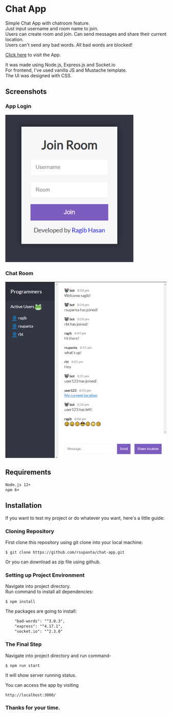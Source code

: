 # Chat App

Simple Chat App with chatroom feature.<br/>
Just input username and room name to join.<br/>
Users can create room and join. Can send messages and share their current location.<br/>
Users can't send any bad words. All bad words are blocked!<br/>

<a href="https://rsupanta-chat.herokuapp.com/">Click here</a> to visit the App.<br/>

It was made using Node.js, Express.js and Socket.io<br/>
For frontend, I've used vanilla JS and Mustache template.<br/>
The UI was designed with CSS.<br/>

## Screenshots

### App Login

<img src="public/img/chat-login.png" alt="chat login page" width="400" height="">

### Chat Room

<img src="public/img/chat-room.png" alt="Chat Room" width="" height="">

## Requirements

```
Node.js 12+
npm 6+
```

## Installation

If you want to test my project or do whatever you want, here's a little guide:

### Cloning Repository

First clone this repository using git clone into your local machine:

```
$ git clone https://github.com/rsupanta/chat-app.git
```

Or you can download as zip file using github.

### Setting up Project Environment

Navigate into project directory.<br/>
Run command to install all dependencies:

```
$ npm install
```

The packages are going to install:

```
    "bad-words": "^3.0.3",
    "express": "^4.17.1",
    "socket.io": "^2.3.0"
```

### The Final Step

Navigate into project directory and run command-<br/>

```
$ npm run start
```

It will show server running status.<br/>

You can access the app by visiting

```
http://localhost:3000/
```

### Thanks for your time.
